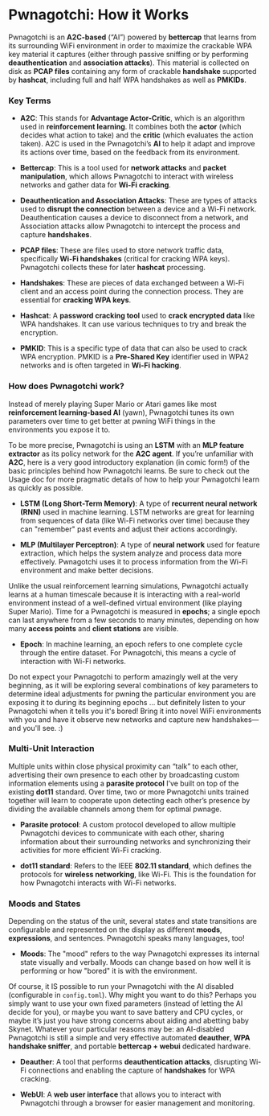 # Pwnagotchi: How it Works

Pwnagotchi is an **A2C-based** (“AI”) powered by **bettercap** that learns from its surrounding WiFi environment in order to maximize the crackable WPA key material it captures (either through passive sniffing or by performing **deauthentication** and **association attacks**). This material is collected on disk as **PCAP files** containing any form of crackable **handshake** supported by **hashcat**, including full and half WPA handshakes as well as **PMKIDs**.

### Key Terms

- **A2C**: This stands for **Advantage Actor-Critic**, which is an algorithm used in **reinforcement learning**. It combines both the **actor** (which decides what action to take) and the **critic** (which evaluates the action taken). A2C is used in the Pwnagotchi’s **AI** to help it adapt and improve its actions over time, based on the feedback from its environment.
  
- **Bettercap**: This is a tool used for **network attacks** and **packet manipulation**, which allows Pwnagotchi to interact with wireless networks and gather data for **Wi-Fi cracking**.
  
- **Deauthentication and Association Attacks**: These are types of attacks used to **disrupt the connection** between a device and a Wi-Fi network. Deauthentication causes a device to disconnect from a network, and Association attacks allow Pwnagotchi to intercept the process and capture **handshakes**.

- **PCAP files**: These are files used to store network traffic data, specifically **Wi-Fi handshakes** (critical for cracking WPA keys). Pwnagotchi collects these for later **hashcat** processing.

- **Handshakes**: These are pieces of data exchanged between a Wi-Fi client and an access point during the connection process. They are essential for **cracking WPA keys**.

- **Hashcat**: A **password cracking tool** used to **crack encrypted data** like WPA handshakes. It can use various techniques to try and break the encryption.

- **PMKID**: This is a specific type of data that can also be used to crack WPA encryption. PMKID is a **Pre-Shared Key** identifier used in WPA2 networks and is often targeted in **Wi-Fi hacking**.

### How does Pwnagotchi work?

Instead of merely playing Super Mario or Atari games like most **reinforcement learning-based AI** (yawn), Pwnagotchi tunes its own parameters over time to get better at pwning WiFi things in the environments you expose it to.

To be more precise, Pwnagotchi is using an **LSTM** with an **MLP feature extractor** as its policy network for the **A2C agent**. If you’re unfamiliar with **A2C**, here is a very good introductory explanation (in comic form!) of the basic principles behind how Pwnagotchi learns. Be sure to check out the Usage doc for more pragmatic details of how to help your Pwnagotchi learn as quickly as possible.

- **LSTM (Long Short-Term Memory)**: A type of **recurrent neural network (RNN)** used in machine learning. LSTM networks are great for learning from sequences of data (like Wi-Fi networks over time) because they can "remember" past events and adjust their actions accordingly.
  
- **MLP (Multilayer Perceptron)**: A type of **neural network** used for feature extraction, which helps the system analyze and process data more effectively. Pwnagotchi uses it to process information from the Wi-Fi environment and make better decisions.

Unlike the usual reinforcement learning simulations, Pwnagotchi actually learns at a human timescale because it is interacting with a real-world environment instead of a well-defined virtual environment (like playing Super Mario). Time for a Pwnagotchi is measured in **epochs**; a single epoch can last anywhere from a few seconds to many minutes, depending on how many **access points** and **client stations** are visible.

- **Epoch**: In machine learning, an epoch refers to one complete cycle through the entire dataset. For Pwnagotchi, this means a cycle of interaction with Wi-Fi networks.

Do not expect your Pwnagotchi to perform amazingly well at the very beginning, as it will be exploring several combinations of key parameters to determine ideal adjustments for pwning the particular environment you are exposing it to during its beginning epochs ... but definitely listen to your Pwnagotchi when it tells you it's bored! Bring it into novel WiFi environments with you and have it observe new networks and capture new handshakes—and you'll see. :)


### Multi-Unit Interaction

Multiple units within close physical proximity can “talk” to each other, advertising their own presence to each other by broadcasting custom information elements using a **parasite protocol** I’ve built on top of the existing **dot11** standard. Over time, two or more Pwnagotchi units trained together will learn to cooperate upon detecting each other’s presence by dividing the available channels among them for optimal pwnage.

- **Parasite protocol**: A custom protocol developed to allow multiple Pwnagotchi devices to communicate with each other, sharing information about their surrounding networks and synchronizing their activities for more efficient Wi-Fi cracking.
  
- **dot11 standard**: Refers to the IEEE **802.11 standard**, which defines the protocols for **wireless networking**, like Wi-Fi. This is the foundation for how Pwnagotchi interacts with Wi-Fi networks.

### Moods and States

Depending on the status of the unit, several states and state transitions are configurable and represented on the display as different **moods**, **expressions**, and sentences. Pwnagotchi speaks many languages, too!

- **Moods**: The "mood" refers to the way Pwnagotchi expresses its internal state visually and verbally. Moods can change based on how well it is performing or how "bored" it is with the environment.

Of course, it IS possible to run your Pwnagotchi with the AI disabled (configurable in `config.toml`). Why might you want to do this? Perhaps you simply want to use your own fixed parameters (instead of letting the AI decide for you), or maybe you want to save battery and CPU cycles, or maybe it’s just you have strong concerns about aiding and abetting baby Skynet. Whatever your particular reasons may be: an AI-disabled Pwnagotchi is still a simple and very effective automated **deauther**, **WPA handshake sniffer**, and portable **bettercap + webui** dedicated hardware.

- **Deauther**: A tool that performs **deauthentication attacks**, disrupting Wi-Fi connections and enabling the capture of **handshakes** for WPA cracking.
  
- **WebUI**: A **web user interface** that allows you to interact with Pwnagotchi through a browser for easier management and monitoring.


